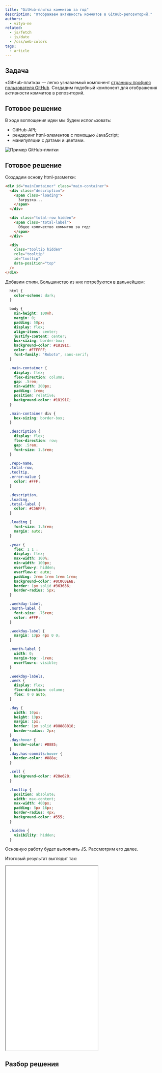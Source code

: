 ```yaml
---
title: "GitHub-плитка коммитов за год"
description: "Отображаем активность коммитов в GitHub-репозиторий."
authors:
  - vitya-ne
related:
  - js/fetch
  - js/date
  - /css/web-colors
tags:
  - article
---
```


## Задача

«GitHub-плитка» — легко узнаваемый компонент [страницы профиля пользователя GitHub](recipes/github-new-profile/). Создадим подобный компонент для отображения активности коммитов в репозиторий.

## Готовое решение

В ходе воплощения идеи мы будем использовать:
- GitHub-API;
- рендеринг html-элементов с помощью JavaScript;
- манипуляции с датами и цветами.

![Пример GitHub-плитки](images/GitHub-grid-example.png)

## Готовое решение

Создадим основу html-разметки:

```html
<div id="mainContainer" class="main-container">
  <div class="description">
    <span class="loading">
      Загрузка...
    </span>
  </div>

  <div class="total-row hidden">
    <span class="total-label">
      Общее количество коммитов за год:
    </span>
  </div>

  <div
    class="tooltip hidden"
    role="tooltip"
    id="tooltip"
    data-position="top"
  />
</div>
```

Добавим стили. Большинство из них потребуются в дальнейшем:

```css
  html {
    color-scheme: dark;
  }

  body {
    min-height: 100vh;
    margin: 0;
    padding: 50px;
    display: flex;
    align-items: center;
    justify-content: center;
    box-sizing: border-box;
    background-color: #18191C;
    color: #FFFFFF;
    font-family: "Roboto", sans-serif;
  }

  .main-container {
    display: flex;
    flex-direction: column;
    gap: .5rem;
    min-width: 200px;
    padding: 1rem;
    position: relative;
    background-color: #18191C;
  }

  .main-container div {
    box-sizing: border-box;
  }

  .description {
    display: flex;
    flex-direction: row;
    gap: .5rem;
    font-size: 1.5rem;
  }

  .repo-name,
  .total-row,
  .tooltip,
  .error-value {
    color: #FFF;
  }

  .description,
  .loading,
  .total-label {
    color: #C56FFF;
  }

  .loading {
    font-size: 1.5rem;
    margin: auto;
  }

  .year {
    flex: 1 1 ;
    display: flex;
    max-width: 100%;
    min-width: 100px;
    overflow-y: hidden;
    overflow-x: auto;
    padding: 2rem 1rem 1rem 1rem;
    background-color: #0C0C0E6B;
    border: 1px solid #363636;
    border-radius: 5px;
  }

  .weekday-label,
  .month-label {
    font-size: .75rem;
    color: #FFF;
  }

  .weekday-label {
    margin: 10px 4px 0 0;
  }

  .month-label {
    width: 0;
    margin-top: -1rem;
    overflow-x: visible;
  }

  .weekday-labels,
  .week {
    display: flex;
    flex-direction: column;
    flex: 0 0 auto;
  }

  .day {
    width: 10px;
    height: 10px;
    margin: 1px;
    border: 1px solid #88888818;
    border-radius: 2px;
  }
  .day:hover {
    border-color: #8885;
  }
  .day.has-commits:hover {
    border-color: #888a;
  }

  .cell {
    background-color: #28e628;
  }

  .tooltip {
    position: absolute;
    width: max-content;
    max-width: 400px;
    padding: 8px 16px;
    border-radius: 4px;
    background-color: #555;
  }

  .hidden {
    visibility: hidden;
  }
```

Основную работу будет выполнять JS. Рассмотрим его далее.

Итоговый результат выглядит так:

<iframe title="GitHub-плитка активности репозитория" src="demos/commit-activity-demo/" height="600"></iframe>

## Разбор решения
